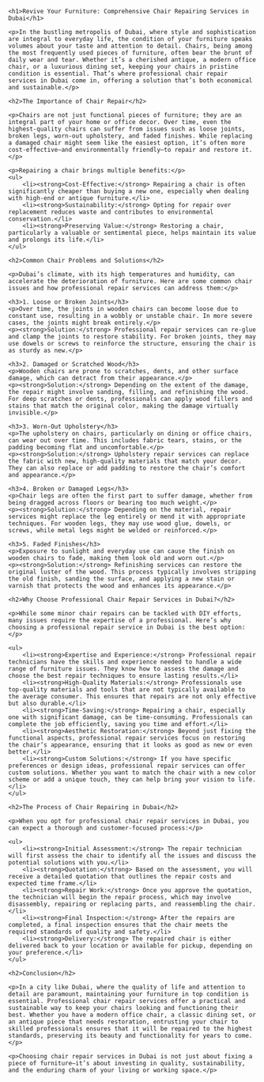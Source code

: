 <!DOCTYPE html>
<html lang="en">
<head>
    <meta charset="UTF-8">
    <meta name="viewport" content="width=device-width, initial-scale=1.0">
    <title>Chair Repairing Services in Dubai</title>
</head>
<body>

    <h1>Revive Your Furniture: Comprehensive Chair Repairing Services in Dubai</h1>

    <p>In the bustling metropolis of Dubai, where style and sophistication are integral to everyday life, the condition of your furniture speaks volumes about your taste and attention to detail. Chairs, being among the most frequently used pieces of furniture, often bear the brunt of daily wear and tear. Whether it’s a cherished antique, a modern office chair, or a luxurious dining set, keeping your chairs in pristine condition is essential. That’s where professional chair repair services in Dubai come in, offering a solution that’s both economical and sustainable.</p>

    <h2>The Importance of Chair Repair</h2>

    <p>Chairs are not just functional pieces of furniture; they are an integral part of your home or office decor. Over time, even the highest-quality chairs can suffer from issues such as loose joints, broken legs, worn-out upholstery, and faded finishes. While replacing a damaged chair might seem like the easiest option, it’s often more cost-effective—and environmentally friendly—to repair and restore it.</p>

    <p>Repairing a chair brings multiple benefits:</p>
    <ul>
        <li><strong>Cost-Effective:</strong> Repairing a chair is often significantly cheaper than buying a new one, especially when dealing with high-end or antique furniture.</li>
        <li><strong>Sustainability:</strong> Opting for repair over replacement reduces waste and contributes to environmental conservation.</li>
        <li><strong>Preserving Value:</strong> Restoring a chair, particularly a valuable or sentimental piece, helps maintain its value and prolongs its life.</li>
    </ul>

    <h2>Common Chair Problems and Solutions</h2>

    <p>Dubai’s climate, with its high temperatures and humidity, can accelerate the deterioration of furniture. Here are some common chair issues and how professional repair services can address them:</p>

    <h3>1. Loose or Broken Joints</h3>
    <p>Over time, the joints in wooden chairs can become loose due to constant use, resulting in a wobbly or unstable chair. In more severe cases, the joints might break entirely.</p>
    <p><strong>Solution:</strong> Professional repair services can re-glue and clamp the joints to restore stability. For broken joints, they may use dowels or screws to reinforce the structure, ensuring the chair is as sturdy as new.</p>

    <h3>2. Damaged or Scratched Wood</h3>
    <p>Wooden chairs are prone to scratches, dents, and other surface damage, which can detract from their appearance.</p>
    <p><strong>Solution:</strong> Depending on the extent of the damage, the repair might involve sanding, filling, and refinishing the wood. For deep scratches or dents, professionals can apply wood fillers and stains that match the original color, making the damage virtually invisible.</p>

    <h3>3. Worn-Out Upholstery</h3>
    <p>The upholstery on chairs, particularly on dining or office chairs, can wear out over time. This includes fabric tears, stains, or the padding becoming flat and uncomfortable.</p>
    <p><strong>Solution:</strong> Upholstery repair services can replace the fabric with new, high-quality materials that match your decor. They can also replace or add padding to restore the chair’s comfort and appearance.</p>

    <h3>4. Broken or Damaged Legs</h3>
    <p>Chair legs are often the first part to suffer damage, whether from being dragged across floors or bearing too much weight.</p>
    <p><strong>Solution:</strong> Depending on the material, repair services might replace the leg entirely or mend it with appropriate techniques. For wooden legs, they may use wood glue, dowels, or screws, while metal legs might be welded or reinforced.</p>

    <h3>5. Faded Finishes</h3>
    <p>Exposure to sunlight and everyday use can cause the finish on wooden chairs to fade, making them look old and worn out.</p>
    <p><strong>Solution:</strong> Refinishing services can restore the original luster of the wood. This process typically involves stripping the old finish, sanding the surface, and applying a new stain or varnish that protects the wood and enhances its appearance.</p>

    <h2>Why Choose Professional Chair Repair Services in Dubai?</h2>

    <p>While some minor chair repairs can be tackled with DIY efforts, many issues require the expertise of a professional. Here’s why choosing a professional repair service in Dubai is the best option:</p>

    <ul>
        <li><strong>Expertise and Experience:</strong> Professional repair technicians have the skills and experience needed to handle a wide range of furniture issues. They know how to assess the damage and choose the best repair techniques to ensure lasting results.</li>
        <li><strong>High-Quality Materials:</strong> Professionals use top-quality materials and tools that are not typically available to the average consumer. This ensures that repairs are not only effective but also durable.</li>
        <li><strong>Time-Saving:</strong> Repairing a chair, especially one with significant damage, can be time-consuming. Professionals can complete the job efficiently, saving you time and effort.</li>
        <li><strong>Aesthetic Restoration:</strong> Beyond just fixing the functional aspects, professional repair services focus on restoring the chair’s appearance, ensuring that it looks as good as new or even better.</li>
        <li><strong>Custom Solutions:</strong> If you have specific preferences or design ideas, professional repair services can offer custom solutions. Whether you want to match the chair with a new color scheme or add a unique touch, they can help bring your vision to life.</li>
    </ul>

    <h2>The Process of Chair Repairing in Dubai</h2>

    <p>When you opt for professional chair repair services in Dubai, you can expect a thorough and customer-focused process:</p>

    <ul>
        <li><strong>Initial Assessment:</strong> The repair technician will first assess the chair to identify all the issues and discuss the potential solutions with you.</li>
        <li><strong>Quotation:</strong> Based on the assessment, you will receive a detailed quotation that outlines the repair costs and expected time frame.</li>
        <li><strong>Repair Work:</strong> Once you approve the quotation, the technician will begin the repair process, which may involve disassembly, repairing or replacing parts, and reassembling the chair.</li>
        <li><strong>Final Inspection:</strong> After the repairs are completed, a final inspection ensures that the chair meets the required standards of quality and safety.</li>
        <li><strong>Delivery:</strong> The repaired chair is either delivered back to your location or available for pickup, depending on your preference.</li>
    </ul>

    <h2>Conclusion</h2>

    <p>In a city like Dubai, where the quality of life and attention to detail are paramount, maintaining your furniture in top condition is essential. Professional chair repair services offer a practical and sustainable way to keep your chairs looking and functioning their best. Whether you have a modern office chair, a classic dining set, or an antique piece that needs restoration, entrusting your chair to skilled professionals ensures that it will be repaired to the highest standards, preserving its beauty and functionality for years to come.</p>

    <p>Choosing chair repair services in Dubai is not just about fixing a piece of furniture—it’s about investing in quality, sustainability, and the enduring charm of your living or working space.</p>

</body>
</html>
